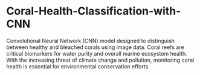 # Coral-Health-Classification-with-CNN
Convolutional Neural Network (CNN) model designed to distinguish between healthy and bleached corals using image data. Coral reefs are critical biomarkers for water purity and overall marine ecosystem health. With the increasing threat of climate change and pollution, monitoring coral health is essential for environmental conservation efforts.
